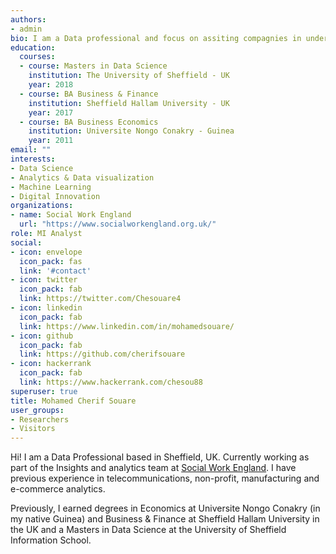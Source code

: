 ```yaml
---
authors:
- admin
bio: I am a Data professional and focus on assiting compagnies in understanding business performance and making real-time decisions.
education:
  courses:
  - course: Masters in Data Science
    institution: The University of Sheffield - UK
    year: 2018
  - course: BA Business & Finance
    institution: Sheffield Hallam University - UK
    year: 2017
  - course: BA Business Economics
    institution: Universite Nongo Conakry - Guinea
    year: 2011
email: ""
interests:
- Data Science
- Analytics & Data visualization
- Machine Learning
- Digital Innovation
organizations:
- name: Social Work England
  url: "https://www.socialworkengland.org.uk/"
role: MI Analyst
social:
- icon: envelope
  icon_pack: fas
  link: '#contact'
- icon: twitter
  icon_pack: fab
  link: https://twitter.com/Chesouare4
- icon: linkedin
  icon_pack: fab
  link: https://www.linkedin.com/in/mohamedsouare/
- icon: github
  icon_pack: fab
  link: https://github.com/cherifsouare
- icon: hackerrank
  icon_pack: fab
  link: https://www.hackerrank.com/chesou88
superuser: true
title: Mohamed Cherif Souare
user_groups:
- Researchers
- Visitors
---
```


Hi! I am a Data Professional based in Sheffield, UK. Currently working as part of the Insights and analytics team at [Social Work England](https://www.socialworkengland.org.uk/). I have previous experience in telecommunications, non-profit, manufacturing and e-commerce analytics. 

Previously, I earned degrees in Economics at Universite Nongo Conakry (in my native Guinea) and Business & Finance at Sheffield Hallam University in the UK and a Masters in Data Science at the University of Sheffield Information School.
